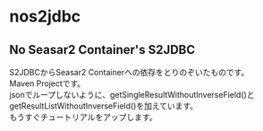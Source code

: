 # nos2jdbc
## No Seasar2 Container's S2JDBC
S2JDBCからSeasar2 Containerへの依存をとりのぞいたものです。  
Maven Projectです。  
jsonでループしないように、getSingleResultWithoutInverseField()とgetResultListWithoutInverseField()を加えています。  
もうすぐチュートリアルをアップします。
